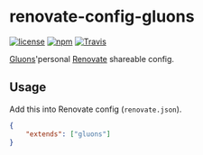 # renovate-config-gluons
[![license](https://img.shields.io/github/license/gluons/renovate-config-gluons.svg?style=flat-square)](./LICENSE)
[![npm](https://img.shields.io/npm/v/renovate-config-gluons.svg?style=flat-square)](https://www.npmjs.com/package/renovate-config-gluons)
[![Travis](https://img.shields.io/travis/gluons/renovate-config-gluons.svg?style=flat-square)](https://travis-ci.org/gluons/renovate-config-gluons)

[Gluons](https://github.com/gluons)'personal [Renovate](https://renovateapp.com/) shareable config.

## Usage

Add this into Renovate config (`renovate.json`).

```json
{
	"extends": ["gluons"]
}
```
